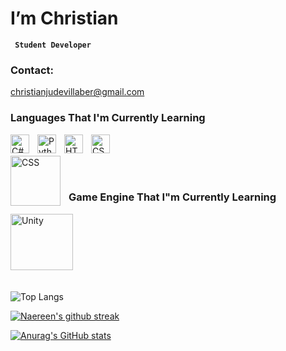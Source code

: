 # I’m Christian

**` Student Developer`**
### Contact:
christianjudevillaber@gmail.com

### Languages That I'm Currently Learning
<img align="left" alt="C#" width="30px" style="padding-right:10px;" src="https://cdn.jsdelivr.net/gh/devicons/devicon/icons/csharp/csharp-original.svg" />
<img align="left" alt="Python" width="30px" style="padding-right:10px;" src="https://cdn.jsdelivr.net/gh/devicons/devicon/icons/python/python-original.svg" />
<img align="left" alt="HTML" width="30px" style="padding-right:10px;" src="https://cdn.jsdelivr.net/gh/devicons/devicon/icons/html5/html5-plain.svg" />
<img align="left" alt="CSS" width="30px" style="padding-right:10px;" src="https://cdn.jsdelivr.net/gh/devicons/devicon/icons/css3/css3-plain.svg" />

<br />
<br />

<img  align="left" alt="CSS" width="80px" style="padding-right:10px;" src='https://cdn.jsdelivr.net/gh/devicons/devicon/icons/mysql/mysql-original-wordmark.svg'>

<br />
<br />

### Game Engine That I"m Currently Learning

<img align="left" alt="Unity" width="100px" height="90" style="padding-right:10px;" src="https://cdn.jsdelivr.net/gh/devicons/devicon@latest/icons/unity/unity-original-wordmark.svg" />
<!-- <img align="left" alt="Godot" width="100px" height="80" style="padding-right:10px;" src="https://cdn.jsdelivr.net/gh/devicons/devicon@latest/icons/godot/godot-original.svg" /> -->

<br />
<br />
<br />
<br />
<br />

<!-- [![Ask Me Anything !](https://img.shields.io/badge/Ask%20me-anything-1abc9c.svg)](https://GitHub.com/Naereen/ama) -->

#

![Top Langs](https://github-readme-stats.vercel.app/api/top-langs/?username=ChristianJude23&hide_progress=true&theme=tokyonight)

[![Naereen's github streak](https://github-readme-streak-stats.herokuapp.com/?user=ChristianJude23&theme=tokyonight)](https://github.com/DenverCoder1/github-readme-streak-stats)

[![Anurag's GitHub stats](https://github-readme-stats.vercel.app/api?username=ChristianJude23&show_icons=true&theme=tokyonight)](https://github.com/anuraghazra/github-readme-stats)

#

<!-- [![Naereen's github trophy](https://github-profile-trophy.vercel.app/?username=ChristianJude23&row=1&theme=tokyonight)](https://github.com/ryo-ma/github-profile-trophy) -->
<!---
ChristianJude23/ChristianJude23 is a ✨ special ✨ repository because its `README.md` (this file) appears on your GitHub profile.
You can click the Preview link to take a look at your changes.
--->
